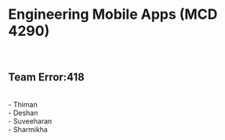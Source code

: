 <h1> Engineering Mobile Apps (MCD 4290) </h1><br>
<h2> Team Error:418 </h2> <br>
    - Thiman <br>
    - Deshan <br>
    - Suveeharan <br>
    - Sharmikha <br>

